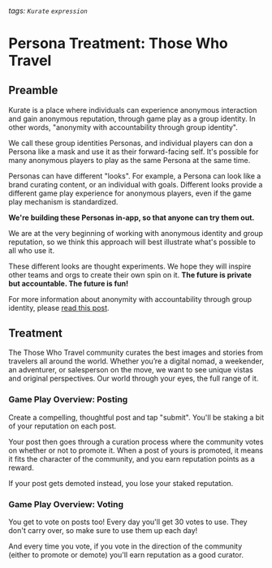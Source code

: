 ###### tags: `Kurate` `expression`
# Persona Treatment: Those Who Travel

## Preamble
Kurate is a place where individuals can experience anonymous interaction and gain anonymous reputation, through game play as a group identity. In other words, "anonymity with accountability through group identity". 

We call these group identities Personas, and individual players can don a Persona like a mask and use it as their forward-facing self. It's possible for many anonymous players to play as the same Persona at the same time.

Personas can have different "looks". For example, a Persona can look like a brand curating content, or an individual with goals. Different looks provide a different game play experience for anonymous players, even if the game play mechanism is standardized. 

**We're building these Personas in-app, so that anyone can try them out.**

We are at the very beginning of working with anonymous identity and group reputation, so we think this approach will best illustrate what's possible to all who use it.

These different looks are thought experiments. We hope they will inspire other teams and orgs to create their own spin on it. **The future is private but accountable. The future is fun!**

For more information about anonymity with accountability through group identity, please [read this post](https://github.com/logos-innovation-lab/Kurate-expression/blob/Main/Personas/Playing-With-Personas.md).

## Treatment
The Those Who Travel community curates the best images and stories from travelers all around the world. Whether you’re a digital nomad, a weekender, an adventurer, or salesperson on the move, we want to see unique vistas and original perspectives. Our world through your eyes, the full range of it.

### Game Play Overview: Posting
Create a compelling, thoughtful post and tap "submit". You'll be staking a bit of your reputation on each post.

Your post then goes through a curation process where the community votes on whether or not to promote it. When a post of yours is promoted, it means it fits the character of the community, and you earn reputation points as a reward.

If your post gets demoted instead, you lose your staked reputation. 

### Game Play Overview: Voting
You get to vote on posts too! Every day you'll get 30 votes to use. They don't carry over, so make sure to use them up each day!

And every time you vote, if you vote in the direction of the community (either to promote or demote) you'll earn reputation as a good curator.